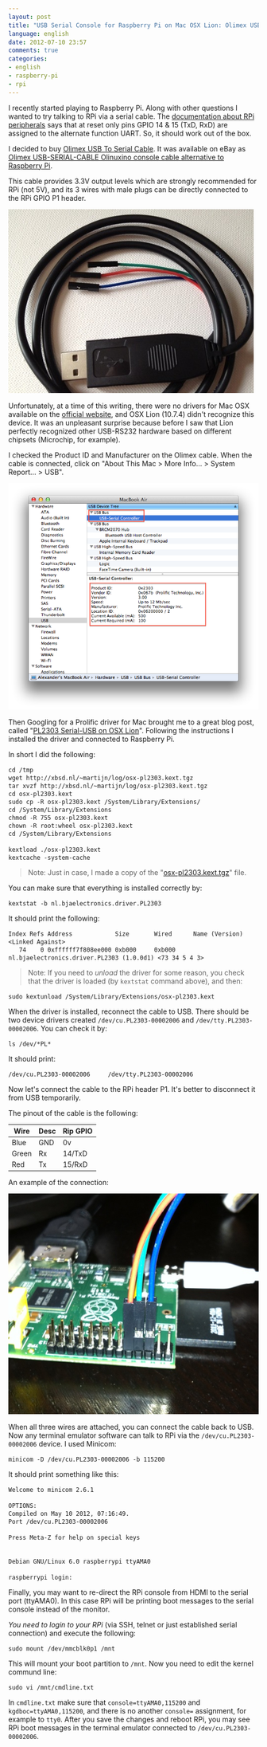 ```yaml
---
layout: post
title: "USB Serial Console for Raspberry Pi on Mac OSX Lion: Olimex USB Serial Cable"
language: english
date: 2012-07-10 23:57
comments: true
categories: 
- english
- raspberry-pi
- rpi
---
```

I recently started playing to Raspberry Pi. Along with other questions I wanted to try talking to RPi via a serial cable. The [documentation about RPi peripherals][] says that at reset only pins GPIO 14 & 15 (TxD, RxD) are assigned to the alternate function UART. So, it should work out of the box.

[documentation about RPi peripherals]: http://elinux.org/Rpi_Low-level_peripherals  

I decided to buy [Olimex USB To Serial Cable]. It was available on eBay as [Olimex USB-SERIAL-CABLE Olinuxino console cable alternative to Raspberry Pi][]. 

This cable provides 3.3V output levels which are strongly recommended for RPi (not 5V), and its 3 wires with male plugs can be directly connected to the RPi GPIO P1 header.

[Olimex USB To Serial Cable]: https://www.olimex.com/dev/usb-serial-cable.html
[Olimex USB-SERIAL-CABLE Olinuxino console cable alternative to Raspberry Pi]: http://www.ebay.co.uk/itm/Olimex-USB-SERIAL-CABLE-Olinuxino-console-cable-alternative-to-Raspberry-Pi-/280917749304?pt=UK_BOI_Electrical_Components_Supplies_ET&hash=item416800ae38

![](/images/blog/olimex-cable/olimex-usb-serial-cable-olinuxino-console-cable.png)

Unfortunately, at a time of this writing, there were no drivers for Mac OSX available on the [official website][Olimex USB To Serial Cable], and OSX Lion (10.7.4) didn't recognize this device. It was an unpleasant surprise because before I saw that Lion perfectly recognized other USB-RS232 hardware based on different chipsets (Microchip, for example). 

I checked the Product ID and Manufacturer on the Olimex cable. When the cable is connected, click on "About This Mac > More Info… > System Report… > USB". 

![](/images/blog/olimex-cable/pl2303-serial-usb-on-lion.png)

Then Googling for a Prolific driver for Mac brought me to a great blog post, called "[PL2303 Serial-USB on OSX Lion][]". Following the instructions I installed the driver and connected to Raspberry Pi.

[PL2303 Serial-USB on OSX Lion]: http://xbsd.nl/2011/07/pl2303-serial-usb-on-osx-lion.html

In short I did the following:

    cd /tmp
    wget http://xbsd.nl/~martijn/log/osx-pl2303.kext.tgz
    tar xvzf http://xbsd.nl/~martijn/log/osx-pl2303.kext.tgz
    cd osx-pl2303.kext
    sudo cp -R osx-pl2303.kext /System/Library/Extensions/
    cd /System/Library/Extensions
    chmod -R 755 osx-pl2303.kext
    chown -R root:wheel osx-pl2303.kext
    cd /System/Library/Extensions

    kextload ./osx-pl2303.kext
    kextcache -system-cache

> Note: Just in case, I made a copy of the "[osx-pl2303.kext.tgz][]" file.

[osx-pl2303.kext.tgz]: /files/olimex-cable/osx-pl2303.kext.tgz

You can make sure that everything is installed correctly by:

    kextstat -b nl.bjaelectronics.driver.PL2303

It should print the following:

    Index Refs Address            Size       Wired      Name (Version) <Linked Against>
       74    0 0xffffff7f808ee000 0xb000     0xb000     nl.bjaelectronics.driver.PL2303 (1.0.0d1) <73 34 5 4 3>

> Note: If you need to *unload* the driver for some reason, you check that the driver is loaded (by `kextstat` command above), and then:

    sudo kextunload /System/Library/Extensions/osx-pl2303.kext

When the driver is installed, reconnect the cable to USB. There should be two device drivers created `/dev/cu.PL2303-00002006` and `/dev/tty.PL2303-00002006`. You can check it by:

    ls /dev/*PL*

It should print:

    /dev/cu.PL2303-00002006		/dev/tty.PL2303-00002006

Now let's connect the cable to the RPi header P1. It's better to disconnect it from USB temporarily.

The pinout of the cable is the following:

**Wire** | **Desc** | **Rip GPIO**  
---------|----------|----------------
Blue     |  GND     |   0v
Green    |  Rx      |   14/TxD       
Red      |  Tx      |   15/RxD

An example of the connection:

![](/images/blog/olimex-cable/pl2303-serial-usb-on-lion-connected.jpg)

When all three wires are attached, you can connect the cable back to USB. Now any terminal emulator software can talk to RPi via the `/dev/cu.PL2303-00002006` device. I used Minicom:

    minicom -D /dev/cu.PL2303-00002006 -b 115200

It should print something like this:

    Welcome to minicom 2.6.1

    OPTIONS: 
    Compiled on May 10 2012, 07:16:49.
    Port /dev/cu.PL2303-00002006

    Press Meta-Z for help on special keys


    Debian GNU/Linux 6.0 raspberrypi ttyAMA0

    raspberrypi login:    

Finally, you may want to re-direct the RPi console from HDMI to the serial port (ttyAMA0). In this case RPi will be printing boot messages to the serial console instead of the monitor.

*You need to login to your RPi* (via SSH, telnet or just established serial connection) and execute the following:

    sudo mount /dev/mmcblk0p1 /mnt

This will mount your boot partition to `/mnt`. Now you need to edit the kernel commund line:

    sudo vi /mnt/cmdline.txt

In `cmdline.txt` make sure that `console=ttyAMA0,115200` and `kgdboc=ttyAMA0,115200`, and there is no another `console=` assignment, for example to `tty0`. After you save the changes and reboot RPi, you may see RPi boot messages in the terminal emulator connected to `/dev/cu.PL2303-00002006`.

